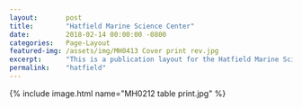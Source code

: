 ```yaml
---
layout:       post
title:        "Hatfield Marine Science Center"
date:         2018-02-14 00:00:00 -0800
categories:   Page-Layout
featured-img: /assets/img/MH0413 Cover print rev.jpg
excerpt:      "This is a publication layout for the Hatfield Marine Science Center The science center releases a quarterly journal discussing their current research findings."
permalink:    "hatfield"
---
```


{% include image.html
	name="MH0212 table print.jpg"
%}
